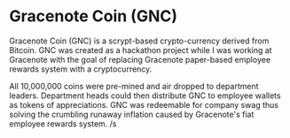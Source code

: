 # Gracenote Coin (GNC)

Gracenote Coin (GNC) is a scrypt-based crypto-currency derived from Bitcoin. GNC was created as a hackathon project while I was working at Gracenote with the goal of replacing Gracenote paper-based employee rewards system with a cryptocurrency.

All 10,000,000 coins were pre-mined and air dropped to department leaders. Department heads could then distribute GNC to employee wallets as tokens of appreciations. GNC was redeemable for company swag thus solving the crumbling runaway inflation caused by Gracenote's fiat employee rewards system. /s
